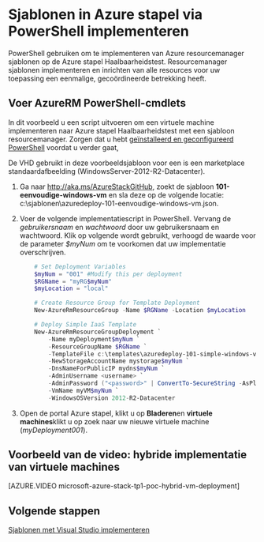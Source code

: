 <properties
    pageTitle="Sjablonen met PowerShell Azure gestapelde implementeren | Microsoft Azure"
    description="Leer hoe u een virtuele machine met een sjabloon resourcemanager en PowerShell implementeren."
    services="azure-stack"
    documentationCenter=""
    authors="heathl17"
    manager="byronr"
    editor=""/>

<tags
    ms.service="azure-stack"
    ms.workload="na"
    ms.tgt_pltfrm="na"
    ms.devlang="na"
    ms.topic="article"
    ms.date="10/10/2016"
    ms.author="helaw"/>

# <a name="deploy-templates-in-azure-stack-using-powershell"></a>Sjablonen in Azure stapel via PowerShell implementeren

PowerShell gebruiken om te implementeren van Azure resourcemanager sjablonen op de Azure stapel Haalbaarheidstest.  Resourcemanager sjablonen implementeren en inrichten van alle resources voor uw toepassing een eenmalige, gecoördineerde betrekking heeft.

## <a name="run-azurerm-powershell-cmdlets"></a>Voer AzureRM PowerShell-cmdlets

In dit voorbeeld u een script uitvoeren om een virtuele machine implementeren naar Azure stapel Haalbaarheidstest met een sjabloon resourcemanager.  Zorgen dat u hebt [geïnstalleerd en geconfigureerd PowerShell](azure-stack-connect-powershell.md) voordat u verder gaat,  

De VHD gebruikt in deze voorbeeldsjabloon voor een is een marketplace standaardafbeelding (WindowsServer-2012-R2-Datacenter).

1.  Ga naar <http://aka.ms/AzureStackGitHub>, zoekt de sjabloon **101-eenvoudige-windows-vm** en sla deze op de volgende locatie: c:\\sjablonen\\azuredeploy-101-eenvoudige-windows-vm.json.

2.  Voer de volgende implementatiescript in PowerShell. Vervang de *gebruikersnaam* en *wachtwoord* door uw gebruikersnaam en wachtwoord. Klik op volgende wordt gebruikt, verhoogd de waarde voor de parameter *$myNum* om te voorkomen dat uw implementatie overschrijven.

    ```PowerShell
        # Set Deployment Variables
        $myNum = "001" #Modify this per deployment
        $RGName = "myRG$myNum"
        $myLocation = "local"

        # Create Resource Group for Template Deployment
        New-AzureRmResourceGroup -Name $RGName -Location $myLocation

        # Deploy Simple IaaS Template
        New-AzureRmResourceGroupDeployment `
            -Name myDeployment$myNum `
            -ResourceGroupName $RGName `
            -TemplateFile c:\templates\azuredeploy-101-simple-windows-vm.json `
            -NewStorageAccountName mystorage$myNum `
            -DnsNameForPublicIP mydns$myNum `
            -AdminUsername <username> `
            -AdminPassword ("<password>" | ConvertTo-SecureString -AsPlainText -Force) `
            -VmName myVM$myNum `
            -WindowsOSVersion 2012-R2-Datacenter
    ```

3.  Open de portal Azure stapel, klikt u op **Bladeren**en **virtuele machines**klikt u op zoek naar uw nieuwe virtuele machine (*myDeployment001*).

## <a name="video-example-hybrid-virtual-machine-deployment"></a>Voorbeeld van de video: hybride implementatie van virtuele machines

[AZURE.VIDEO microsoft-azure-stack-tp1-poc-hybrid-vm-deployment]

## <a name="next-steps"></a>Volgende stappen

[Sjablonen met Visual Studio implementeren](azure-stack-deploy-template-visual-studio.md)

